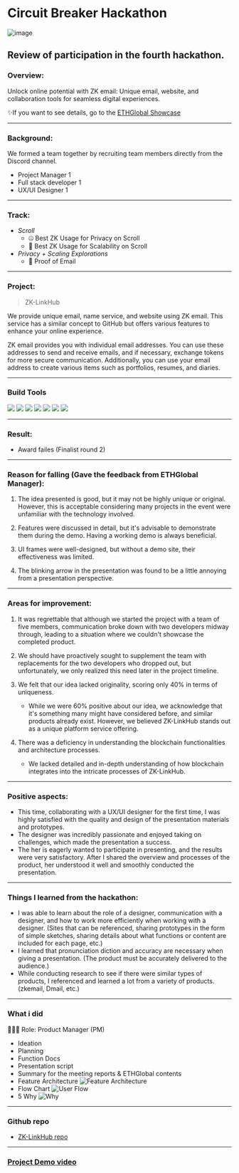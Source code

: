 # Circuit Breaker Hackathon
![image](https://storage.googleapis.com/ethglobal-api-production/event%2Fzptdj%2Fimages%2F1687724640073_hero.png)

## Review of participation in the fourth hackathon.

### Overview:
Unlock online potential with ZK email: Unique email, website, and collaboration tools for seamless digital experiences.

✨If you want to see details, go to the [ETHGlobal Showcase](https://ethglobal.com/showcase/zk-linkhub-yfk7g)

---
### Background:
We formed a team together by recruiting team members directly from the Discord channel.
- Project Manager 1
- Full stack developer 1
- UX/UI Designer 1

---
### Track:
- *Scroll*
  - 🤐 Best ZK Usage for Privacy on Scroll
  - 🎡 Best ZK Usage for Scalability on Scroll
- *Privacy + Scaling Explorations*
  - 📧 Proof of Email

---
### Project:
> ZK-LinkHub

We provide unique email, name service, and website using ZK email. This service has a similar concept to GitHub but offers various features to enhance your online experience.

ZK email provides you with individual email addresses. You can use these addresses to send and receive emails, and if necessary, exchange tokens for more secure communication. Additionally, you can use your email address to create various items such as portfolios, resumes, and diaries.

---
### Build Tools
<img src="https://img.shields.io/badge/Typescript-3178C6?style=flat&logo=typescript&logoColor=white"/> <img src="https://img.shields.io/badge/Go-00ADD8?style=flat&logo=go&logoColor=white"/> <img src="https://img.shields.io/badge/JavaScript-F7DF1E?style=flat&logo=javascript&logoColor=white"/> <img src="https://img.shields.io/badge/Next.js-ffffff?style=flat&logo=nextdotjs&logoColor=black"/> <img src="https://img.shields.io/badge/React-61DAFB?style=flat&logo=react&logoColor=white"/> <img src="https://img.shields.io/badge/Solidity-363636?style=flat&logo=solidity&logoColor=white"/> <img src="https://img.shields.io/badge/Web3.js-F16822?style=flat&logo=web3dotjs&logoColor=white"/>

---
### Result:
- Award failes
(Finalist round 2)

---
### Reason for falling (Gave the feedback from ETHGlobal Manager):
1. The idea presented is good, but it may not be highly unique or original. However, this is acceptable considering many projects in the event were unfamiliar with the technology involved.

2. Features were discussed in detail, but it's advisable to demonstrate them during the demo. Having a working demo is always beneficial.

3. UI frames were well-designed, but without a demo site, their effectiveness was limited.

4. The blinking arrow in the presentation was found to be a little annoying from a presentation perspective.

---
### Areas for improvement:
1. It was regrettable that although we started the project with a team of five members, communication broke down with two developers midway through, leading to a situation where we couldn't showcase the completed product.

2. We should have proactively sought to supplement the team with replacements for the two developers who dropped out, but unfortunately, we only realized this need later in the project timeline.

3. We felt that our idea lacked originality, scoring only 40% in terms of uniqueness.
   - While we were 60% positive about our idea, we acknowledge that it's something many might have considered before, and similar products already exist. However, we believed ZK-LinkHub stands out as a unique platform service offering.

4. There was a deficiency in understanding the blockchain functionalities and architecture processes.
   - We lacked detailed and in-depth understanding of how blockchain integrates into the intricate processes of ZK-LinkHub.

---
### Positive aspects:
- This time, collaborating with a UX/UI designer for the first time, I was highly satisfied with the quality and design of the presentation materials and prototypes. 
- The designer was incredibly passionate and enjoyed taking on challenges, which made the presentation a success. 
- The her is eagerly wanted to participate in presenting, and the results were very satisfactory. After I shared the overview and processes of the product, her understood it well and smoothly conducted the presentation.

---
### Things I learned from the hackathon:
- I was able to learn about the role of a designer, communication with a designer, and how to work more efficiently when working with a designer.
(Sites that can be referenced, sharing prototypes in the form of simple sketches, sharing details about what functions or content are included for each page, etc.)
- I learned that pronunciation diction and accuracy are necessary when giving a presentation. (The product must be accurately delivered to the audience.)
- While conducting research to see if there were similar types of products, I referenced and learned a lot from a variety of products. (zkemail, Dmail, etc.)

---
### What i did
👨🏼‍💻 Role: Product Manager (PM)

- Ideation
- Planning
- Function Docs
- Presentation script
- Summary for the meeting reports & ETHGlobal contents
- Feature Architecture
![Feature Architecture](https://storage.googleapis.com/ethglobal-api-production/projects%2Fyfk7g%2Fimages%2FFrame%202.png)
- Flow Chart
![User Flow](https://github.com/Joseph-hackathon/hackathon/assets/144579614/6a77417b-99b2-445e-a40a-9243a4761c5e)
- 5 Why
![Why](https://github.com/Joseph-hackathon/hackathon/assets/144579614/7dcf8b59-de51-4c83-b511-ec643542fea1)

---
### Github repo
- [ZK-LinkHub repo](https://github.com/ETHGLOBAL-CircuitBreaker/smart-contract)

---
### [Project Demo video](https://ethglobal.com/showcase/zk-linkhub-yfk7g)
